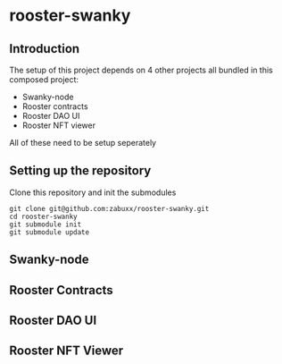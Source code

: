 # rooster-swanky

## Introduction

The setup of this project depends on 4 other projects all bundled in this composed project:
* Swanky-node
* Rooster contracts
* Rooster DAO UI
* Rooster NFT viewer

All of these need to be setup seperately

## Setting up the repository

Clone this repository and init the submodules

    git clone git@github.com:zabuxx/rooster-swanky.git
    cd rooster-swanky
    git submodule init
    git submodule update


## Swanky-node

## Rooster Contracts

## Rooster DAO UI

## Rooster NFT Viewer


